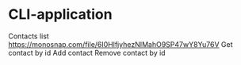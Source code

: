 # CLI-application

Contacts list https://monosnap.com/file/6I0HlfjyhezNIMahO9SP47wY8Yu76V
Get contact by id
Add contact
Remove contact by id
